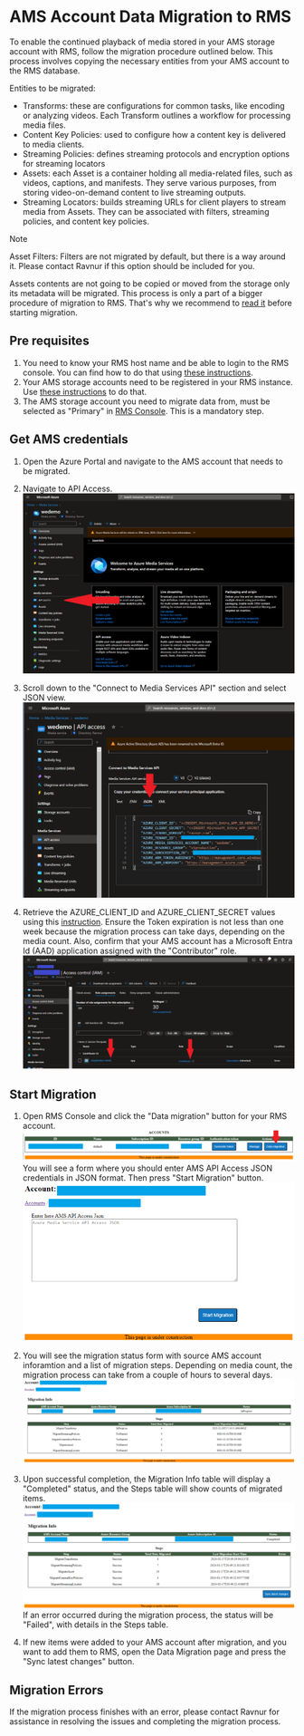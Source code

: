 # AMS Account Data Migration to RMS

To enable the continued playback of media stored in your AMS storage account with RMS, follow the migration procedure outlined below. This process involves copying the  necessary entities from your AMS account to the RMS database.

Entities to be migrated:
- Transforms: these are configurations for common tasks, like encoding or analyzing videos. Each Transform outlines a workflow for processing media files.
- Content Key Policies: used to configure how a content key is delivered to media clients.
- Streaming Policies: defines streaming protocols and encryption options for streaming locators
- Assets: each Asset is a container holding all media-related files, such as videos, captions, and manifests. They serve various purposes, from storing video-on-demand content to live streaming outputs.
- Streaming Locators: builds streaming URLs for client players to stream media from Assets. They can be associated with filters, streaming policies, and content key policies.

> [!Note]
> Asset Filters: Filters are not migrated by default, but there is a way around it. Please contact Ravnur if this option should be included for you.

Assets contents are not going to be copied or moved from the storage only its metadata will be migrated.
This process is only a part of a bigger procedure of migration to RMS. That's why we recommend to [read it](app-migration.md) before starting migration.

## Pre requisites

1. You need to know your RMS host name and be able to login to the RMS console. You can find how to do that using [these instructions](how-to-get-credentials.md).
2. Your AMS storage accounts need to be registered in your RMS instance.  Use [these instructions](custom-storage.md) to do that.
3. The AMS storage account you need to migrate data from, must be selected as "Primary" in [RMS Console](custom-storage.md). This is a mandatory step.

## Get AMS credentials

1. Open the Azure Portal and navigate to the AMS account that needs to be migrated.

2. Navigate to API Access.
      ![Console credentials](img/data-migration-select-api.png)

3. Scroll down to the "Connect to Media Services API" section and select JSON view.
      ![Console credentials](img/data-migration-json.png)

4. Retrieve the AZURE_CLIENT_ID and AZURE_CLIENT_SECRET values using this [instruction](https://learn.microsoft.com/en-us/azure/databricks/dev-tools/service-prin-aad-token#--provision-a-service-principal-in-azure-portal). Ensure the Token expiration is not less than one week because the migration process can take days, depending on the media count. Also, confirm that your AMS account has a Microsoft Entra Id (AAD) application assigned with the "Contributor" role.
      ![Console credentials](img/data-migration-iam.png)
   
## Start Migration

1. Open RMS Console and click the "Data migration" button for your RMS account.
      ![Console credentials](img/data-migration-console.png)
You will see a form where you should enter AMS API Access JSON credentials in JSON format. Then press "Start Migration" button.
      ![Console credentials](img/data-migration-start2.png)

2. You will see the migration status form with source AMS account inforamtion and a list of migration steps. Depending on media count, the migration process can take from a couple of hours to several days.
      ![Console credentials](img/data-migration-inprogress.png)

3. Upon successful completion, the Migration Info table will display a "Completed" status, and the Steps table will show counts of migrated items.
      ![Console credentials](img/data-migration-finished.png)
   If an error occurred during the migration process, the status will be "Failed", with details in the Steps table.

4. If new items were added to your AMS account after migration, and you want to add them to RMS, open the Data Migration page and press the "Sync latest changes" button.

## Migration Errors
If the migration process finishes with an error, please contact Ravnur for assistance in resolving the issues and completing the migration process.
